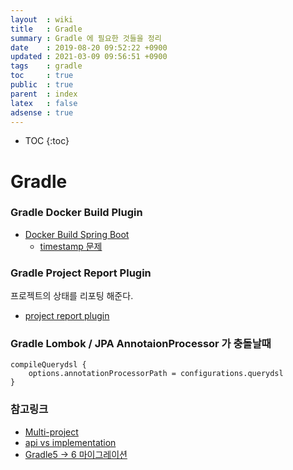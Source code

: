 ```yaml
---
layout  : wiki
title   : Gradle
summary : Gradle 에 필요한 것들을 정리
date    : 2019-08-20 09:52:22 +0900
updated : 2021-03-09 09:56:51 +0900
tags    : gradle
toc     : true
public  : true
parent  : index
latex   : false
adsense : true
---
```

* TOC
{:toc}

# Gradle

### Gradle Docker Build Plugin

* [Docker Build Spring Boot](https://spring.io/guides/gs/spring-boot-docker/)
  * [timestamp 문제](https://github.com/GoogleContainerTools/jib/issues/413)

### Gradle Project Report Plugin

프로젝트의 상태를 리포팅 해준다.

* [project report plugin](https://docs.gradle.org/current/userguide/project_report_plugin.html) 

### Gradle Lombok / JPA AnnotaionProcessor 가 충돌날때
```
compileQuerydsl {
    options.annotationProcessorPath = configurations.querydsl
}

```


### 참고링크

* [Multi-project](https://docs.gradle.org/current/userguide/multi_project_builds.html#multi_project_builds)
* [api vs implementation](https://tjandroid.blogspot.com/2018/11/api-implementation.html)
* [Gradle5 -> 6 마이그레이션](https://jojoldu.tistory.com/538)

